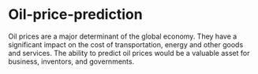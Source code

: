 # Oil-price-prediction
Oil prices are a major determinant of the global economy. They have a significant impact on the cost of transportation, energy and other goods and services. The ability to predict oil prices would be a valuable asset for business, inventors, and governments.
